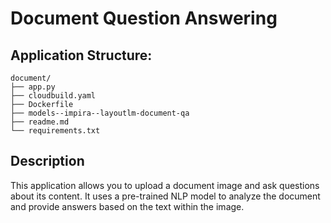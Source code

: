 # Document Question Answering

## Application Structure:

```
document/
├── app.py
├── cloudbuild.yaml
├── Dockerfile
├── models--impira--layoutlm-document-qa
├── readme.md
└── requirements.txt
```

## Description
This application allows you to upload a document image and ask questions about its content. 
It uses a pre-trained NLP model to analyze the document and provide answers based on the text within the image.
